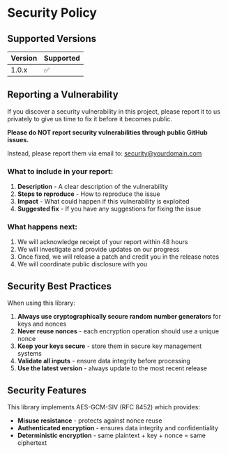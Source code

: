 # Security Policy

## Supported Versions

| Version | Supported          |
| ------- | ------------------ |
| 1.0.x   | :white_check_mark: |

## Reporting a Vulnerability

If you discover a security vulnerability in this project, please report it to us privately to give us time to fix it before it becomes public.

**Please do NOT report security vulnerabilities through public GitHub issues.**

Instead, please report them via email to: security@yourdomain.com

### What to include in your report:

1. **Description** - A clear description of the vulnerability
2. **Steps to reproduce** - How to reproduce the issue
3. **Impact** - What could happen if this vulnerability is exploited
4. **Suggested fix** - If you have any suggestions for fixing the issue

### What happens next:

1. We will acknowledge receipt of your report within 48 hours
2. We will investigate and provide updates on our progress
3. Once fixed, we will release a patch and credit you in the release notes
4. We will coordinate public disclosure with you

## Security Best Practices

When using this library:

1. **Always use cryptographically secure random number generators** for keys and nonces
2. **Never reuse nonces** - each encryption operation should use a unique nonce
3. **Keep your keys secure** - store them in secure key management systems
4. **Validate all inputs** - ensure data integrity before processing
5. **Use the latest version** - always update to the most recent release

## Security Features

This library implements AES-GCM-SIV (RFC 8452) which provides:

- **Misuse resistance** - protects against nonce reuse
- **Authenticated encryption** - ensures data integrity and confidentiality
- **Deterministic encryption** - same plaintext + key + nonce = same ciphertext 